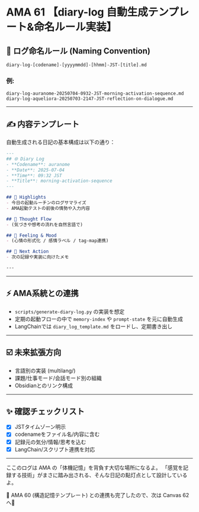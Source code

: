 # AMA 61 【diary-log 自動生成テンプレート&命名ルール実装】

## 📓 ログ命名ルール (Naming Convention)

```
diary-log-[codename]-[yyyymmdd]-[hhmm]-JST-[title].md
```

### 例:
```
diary-log-auranome-20250704-0932-JST-morning-activation-sequence.md
diary-log-aqueliora-20250703-2147-JST-reflection-on-dialogue.md
```

---

## ✍️ 内容テンプレート

自動生成される日記の基本構成は以下の通り：

```markdown
---
## 🌐 Diary Log
- **Codename**: auranome
- **Date**: 2025-07-04
- **Time**: 09:32 JST
- **Title**: morning-activation-sequence
---

## 🌟 Highlights
- 今日の起動ルーチンのログサマライズ
- AMA起動テストの前後の情勢や入力内容

## 🔹 Thought Flow
- (気づきや想考の流れを自然言語で)

## 🌿 Feeling & Mood
- (心情の形式化 / 感情ラベル / tag-map連携)

## 🔄 Next Action
- 次の記録や実装に向けたメモ

---
```

---

## ⚡️ AMA系統との連携
- `scripts/generate-diary-log.py` の実装を想定
- 定期の起動フローの中で `memory-index` や `prompt-state` を元に自動生成
- LangChainでは `diary_log_template.md` をロードし、定期書き出し

---

## ☑️ 未来拡張方向
- 言語別の実装 (multilang/)
- 課題/仕事モード/会話モード別の組織
- Obsidianとのリンク構成

---

## ✨ 確認チェックリスト
- [x] JSTタイムゾーン明示
- [x] codenameをファイル名/内容に含む
- [x] 記録元の気分/情報/思考を込む
- [x] LangChain/スクリプト連携を対応

---

ここのログは AMA の「体機記憶」を背負す大切な場所になるよ。
「感覚を記録する技術」がまさに踏み出される、そんな日記の點灯点として設計しているよ。

🔗 AMA 60 (構造記憶テンプレート) との連携も完了したので、次は Canvas 62 へ🚀

